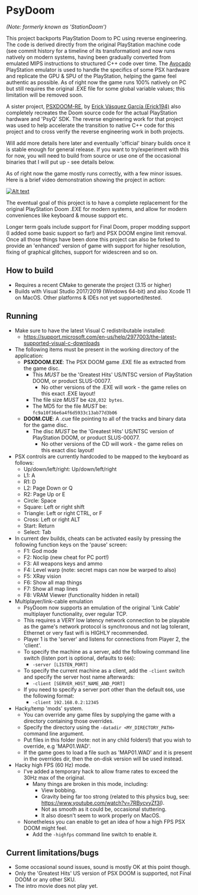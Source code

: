 # PsyDoom
*(Note: formerly known as 'StationDoom')*

This project backports PlayStation Doom to PC using reverse engineering. The code is derived directly from the original PlayStation machine code (see commit history for a timeline of its transformation) and now runs natively on modern systems, having been gradually converted from emulated MIPS instructions to structured C++ code over time. The [Avocado](https://github.com/JaCzekanski/Avocado) PlayStation emulator is used to handle the specifics of some PSX hardware and replicate the GPU & SPU of the PlayStation, helping the game feel authentic as possible. As of right now the game runs 100% natively on PC but still requires the original .EXE file for some global variable values; this limitation will be removed soon.

A sister project, [PSXDOOM-RE](https://github.com/Erick194/PSXDOOM-RE), by [Erick Vásquez García (Erick194)](https://github.com/Erick194) also completely recreates the Doom source code for the actual PlayStation hardware and 'PsyQ' SDK. The reverse engineering work for that project was used to help accelerate the transition to native C++ code for this project and to cross verify the reverse engineering work in both projects.

Will add more details here later and eventually 'official' binary builds once it is stable enough for general release. If you want to try/experiment with this for now, you will need to build from source or use one of the occasional binaries that I will put up - see details below.

As of right now the game mostly runs correctly, with a few minor issues. Here is a brief video demonstration showing the project in action:

[![Alt text](https://img.youtube.com/vi/o7t7w1YjjSw/0.jpg)](https://www.youtube.com/watch?v=o7t7w1YjjSw)

The eventual goal of this project is to have a complete replacement for the original PlayStation Doom .EXE for modern systems, and allow for modern conveniences like keyboard & mouse support etc.

Longer term goals include support for Final Doom, proper modding support (I added some basic support so far!) and PSX DOOM engine limit removal. Once all those things have been done this project can also be forked to provide an 'enhanced' version of game with support for higher resolution, fixing of graphical glitches, support for widescreen and so on.

## How to build
- Requires a recent CMake to generate the project (3.15 or higher)
- Builds with Visual Studio 2017/2019 (Windows 64-bit) and also Xcode 11 on MacOS. Other platforms & IDEs not yet supported/tested.

## Running
- Make sure to have the latest Visual C redistributable installed:
  - https://support.microsoft.com/en-us/help/2977003/the-latest-supported-visual-c-downloads
- The following items must be present in the working directory of the application:
  - **PSXDOOM.EXE**: The PSX DOOM game .EXE file as extracted from the game disc. 
    - This *MUST* be the 'Greatest Hits' US/NTSC version of PlayStation DOOM, or product SLUS-00077.
        - No other versions of the .EXE will work - the game relies on this exact .EXE layout!
    - The file size *MUST* be `428,032 bytes`.
    - The MD5 for the file *MUST* be: `fc9a10f36e6a4f6d5933c13ab77d3b06`
  - **DOOM.CUE**: A .cue file pointing to all of the tracks and binary data for the game disc. 
    - The disc *MUST* be the 'Greatest Hits' US/NTSC version of PlayStation DOOM, or product SLUS-00077.
        - No other versions of the CD will work - the game relies on this exact disc layout!
- PSX controls are currently hardcoded to be mapped to the keyboard as follows:
    - Up/down/left/right: Up/down/left/right
    - L1: A
    - R1: D
    - L2: Page Down or Q
    - R2: Page Up or E
    - Circle: Space
    - Square: Left or right shift
    - Triangle: Left or right CTRL, or F
    - Cross: Left or right ALT
    - Start: Return
    - Select: Tab
- In current dev builds, cheats can be activated easily by pressing the following function keys on the 'pause' screen:
    - F1: God mode
    - F2: Noclip (new cheat for PC port!)
    - F3: All weapons keys and ammo
    - F4: Level warp (note: secret maps can now be warped to also)
    - F5: XRay vision
    - F6: Show all map things
    - F7: Show all map lines
    - F8: VRAM Viewer (functionality hidden in retail)
- Multiplayer/link-cable emulation
    - PsyDoom now supports an emulation of the original 'Link Cable' multiplayer functionality, over regular TCP.
    - This requires a VERY low latency network connection to be playable as the game's network protocol is synchronous and not lag tolerant, Ethernet or very fast wifi is HIGHLY recommended.
    - Player 1 is the 'server' and listens for connections from Player 2, the 'client'.
    - To specify the machine as a server, add the following command line switch (listen port is optional, defaults to `666`):
        - `-server [LISTEN_PORT]`
    - To specify the current machine as a client, add the `-client` switch and specify the server host name afterwards:
        - `-client [SERVER_HOST_NAME_AND_PORT]` 
    - If you need to specify a server port other than the default `666`, use the following format:
        - `-client 192.168.0.2:12345`
- Hacky/temp 'mods' system.
    - You can override any game files by supplying the game with a directory containing those overrides.
    - Specify the directory using the `-datadir <MY_DIRECTORY_PATH>` command line argument.
    - Put files in this folder (note: not in any child folders!) that you wish to override, e.g 'MAP01.WAD'.
    - If the game goes to load a file such as 'MAP01.WAD' and it is present in the overrides dir, then the on-disk version will be used instead.
- Hacky high FPS (60 Hz) mode.
    - I've added a temporary hack to allow frame rates to exceed the 30Hz max of the original.
        - Many things are broken in this mode, including:
            - View bobbing.
            - Gravity being far too strong (related to this physics bug, see: https://www.youtube.com/watch?v=7RBycvyZf3I).
            - Not as smooth as it could be, occasional stuttering.
            - It also doesn't seem to work properly on MacOS.
    - Nonetheless you can enable to get an idea of how a high FPS PSX DOOM might feel.
        - Add the `-highfps` command line switch to enable it.
## Current limitations/bugs
- Some occasional sound issues, sound is mostly OK at this point though.
- Only the 'Greatest Hits' US version of PSX DOOM is supported, not Final DOOM or any other SKU.
- The intro movie does not play yet.
